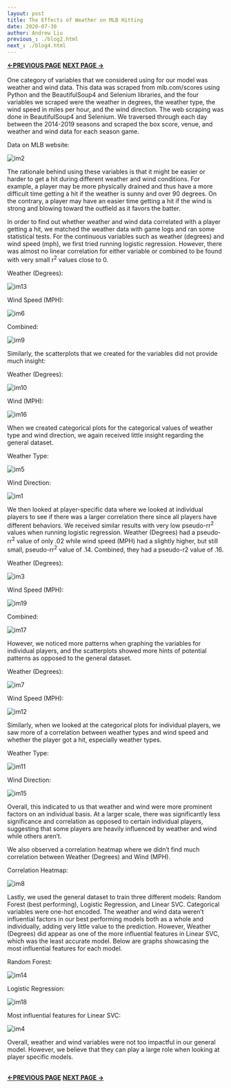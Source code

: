 ```yaml
---
layout: post
title: The Effects of Weather on MLB Hitting
date: 2020-07-30
author: Andrew Liu
previous_: ./blog2.html
next_: ./blog4.html
---
```

**[<-PREVIOUS PAGE]({{page.previous_}} "previous")** **[NEXT PAGE ->]({{page.next_}} "next")** <br><br>
One category of variables that we considered using for our model was weather and wind data.
This data was scraped from mlb.com/scores using Python and the BeautifulSoup4 and Selenium libraries, and the four variables we scraped were the
weather in degrees, the weather type, the wind speed in miles per hour, and the wind direction.
The web scraping was done in BeautifulSoup4 and Selenium. We traversed through each day
between the 2014-2019 seasons and scraped the box score, venue, and weather and wind data
for each season game.

Data on MLB website:


![im2](./images/image2.png "im2")



The rationale behind using these variables is that it might be easier or harder to get a hit during
different weather and wind conditions. For example, a player may be more physically drained
and thus have a more difficult time getting a hit if the weather is sunny and over 90 degrees. On
the contrary, a player may have an easier time getting a hit if the wind is strong and blowing
toward the outfield as it favors the batter.

In order to find out whether weather and wind data correlated with a player getting a hit, we
matched the weather data with game logs and ran some statistical tests. For the continuous
variables such as weather (degrees) and wind speed (mph), we first tried running logistic
regression. However, there was almost no linear correlation for either variable or combined to
be found with very small r<sup>2</sup> values close to 0.

Weather (Degrees): 


![im13](./images/image13.png "im13")


Wind Speed (MPH):


![im6](./images/image6.png "im6")


Combined:


![im9](./images/image9.png "im9")



Similarly, the scatterplots that we created for the variables did not provide much insight:

Weather (Degrees):


![im10](./images/image10.png "im10")


Wind (MPH):


![im16](./images/image16.png "im16")


When we created categorical plots for the categorical values of weather type and wind direction, we again received little insight regarding the general dataset.

Weather Type:


![im5](./images/image5.png "im5")


Wind Direction:


![im1](./images/image1.png "im1")



We then looked at player-specific data where we looked at individual players to see if there was a larger correlation there since all players have different behaviors. We received similar results with very low pseudo-rr<sup>2</sup> values when running logistic regression. Weather (Degrees) had a pseudo-rr<sup>2</sup> value of only .02 while wind speed (MPH) had a slightly higher, but still small, pseudo-rr<sup>2</sup> value of .14. Combined, they had a pseudo-r2 value of .16.

Weather (Degrees):


![im3](./images/image3.png "im3")


Wind Speed (MPH):


![im19](./images/image19.png "im19")


Combined:


![im17](./images/image17.png "im17")



However, we noticed more patterns when graphing the variables for individual players, and the scatterplots showed more hints of potential patterns as opposed to the general dataset.

Weather (Degrees): 


![im7](./images/image7.png "im7")


Wind Speed (MPH):


![im12](./images/image12.png "im12")



Similarly, when we looked at the categorical plots for individual players, we saw more of a correlation between weather types and wind speed and whether the player got a hit, especially weather types. 

Weather Type:


![im11](./images/image11.png "im11")


Wind Direction:


![im15](./images/image15.png "im15")



Overall, this indicated to us that weather and wind were more prominent factors on an individual basis. At a larger scale, there was significantly less significance and correlation as opposed to certain individual players, suggesting that some players are heavily influenced by weather and wind while others aren’t.

We also observed a correlation heatmap where we didn’t find much correlation between Weather (Degrees) and Wind (MPH).

Correlation Heatmap:


![im8](./images/image8.png "im8")



Lastly, we used the general dataset to train three different models: Random Forest (best performing), Logistic Regression, and Linear SVC. Categorical variables were one-hot encoded. The weather and wind data weren’t influential factors in our best performing models both as a whole and individually, adding very little value to the prediction. However, Weather (Degrees) did appear as one of the more influential features in Linear SVC, which was the least accurate model. Below are graphs showcasing the most influential features for each model.

Random Forest:


![im14](./images/image14.png "im14")


Logistic Regression:


![im18](./images/image18.png "im18")


Most influential features for Linear SVC:


![im4](./images/image4.png "im4")



Overall, weather and wind variables were not too impactful in our general model. However, we believe that they can play a large role when looking at player specific models.<br><br>

**[<-PREVIOUS PAGE]({{page.previous_}} "previous")** **[NEXT PAGE ->]({{page.next_}} "next")** 